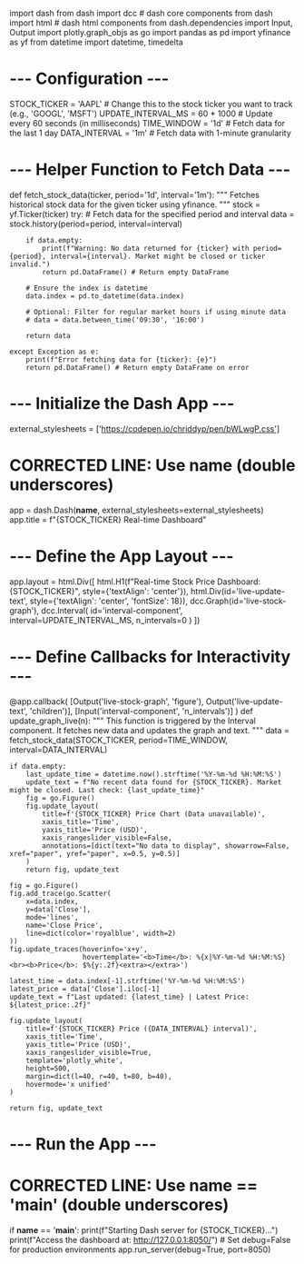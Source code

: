 import dash
from dash import dcc # dash core components
from dash import html # dash html components
from dash.dependencies import Input, Output
import plotly.graph_objs as go
import pandas as pd
import yfinance as yf
from datetime import datetime, timedelta

# --- Configuration ---
STOCK_TICKER = 'AAPL'  # Change this to the stock ticker you want to track (e.g., 'GOOGL', 'MSFT')
UPDATE_INTERVAL_MS = 60 * 1000 # Update every 60 seconds (in milliseconds)
TIME_WINDOW = '1d' # Fetch data for the last 1 day
DATA_INTERVAL = '1m' # Fetch data with 1-minute granularity

# --- Helper Function to Fetch Data ---
def fetch_stock_data(ticker, period='1d', interval='1m'):
    """
    Fetches historical stock data for the given ticker using yfinance.
    """
    stock = yf.Ticker(ticker)
    try:
        # Fetch data for the specified period and interval
        data = stock.history(period=period, interval=interval)

        if data.empty:
            print(f"Warning: No data returned for {ticker} with period={period}, interval={interval}. Market might be closed or ticker invalid.")
            return pd.DataFrame() # Return empty DataFrame

        # Ensure the index is datetime
        data.index = pd.to_datetime(data.index)

        # Optional: Filter for regular market hours if using minute data
        # data = data.between_time('09:30', '16:00')

        return data

    except Exception as e:
        print(f"Error fetching data for {ticker}: {e}")
        return pd.DataFrame() # Return empty DataFrame on error

# --- Initialize the Dash App ---
external_stylesheets = ['https://codepen.io/chriddyp/pen/bWLwgP.css']
# CORRECTED LINE: Use __name__ (double underscores)
app = dash.Dash(__name__, external_stylesheets=external_stylesheets)
app.title = f"{STOCK_TICKER} Real-time Dashboard"

# --- Define the App Layout ---
app.layout = html.Div([
    html.H1(f"Real-time Stock Price Dashboard: {STOCK_TICKER}", style={'textAlign': 'center'}),
    html.Div(id='live-update-text', style={'textAlign': 'center', 'fontSize': 18}),
    dcc.Graph(id='live-stock-graph'),
    dcc.Interval(
        id='interval-component',
        interval=UPDATE_INTERVAL_MS,
        n_intervals=0
    )
])

# --- Define Callbacks for Interactivity ---
@app.callback(
    [Output('live-stock-graph', 'figure'),
     Output('live-update-text', 'children')],
    [Input('interval-component', 'n_intervals')]
)
def update_graph_live(n):
    """
    This function is triggered by the Interval component.
    It fetches new data and updates the graph and text.
    """
    data = fetch_stock_data(STOCK_TICKER, period=TIME_WINDOW, interval=DATA_INTERVAL)

    if data.empty:
        last_update_time = datetime.now().strftime('%Y-%m-%d %H:%M:%S')
        update_text = f"No recent data found for {STOCK_TICKER}. Market might be closed. Last check: {last_update_time}"
        fig = go.Figure()
        fig.update_layout(
            title=f'{STOCK_TICKER} Price Chart (Data unavailable)',
            xaxis_title='Time',
            yaxis_title='Price (USD)',
            xaxis_rangeslider_visible=False,
            annotations=[dict(text="No data to display", showarrow=False, xref="paper", yref="paper", x=0.5, y=0.5)]
        )
        return fig, update_text

    fig = go.Figure()
    fig.add_trace(go.Scatter(
        x=data.index,
        y=data['Close'],
        mode='lines',
        name='Close Price',
        line=dict(color='royalblue', width=2)
    ))
    fig.update_traces(hoverinfo='x+y',
                      hovertemplate='<b>Time</b>: %{x|%Y-%m-%d %H:%M:%S}<br><b>Price</b>: $%{y:.2f}<extra></extra>')

    latest_time = data.index[-1].strftime('%Y-%m-%d %H:%M:%S')
    latest_price = data['Close'].iloc[-1]
    update_text = f"Last updated: {latest_time} | Latest Price: ${latest_price:.2f}"

    fig.update_layout(
        title=f'{STOCK_TICKER} Price ({DATA_INTERVAL} interval)',
        xaxis_title='Time',
        yaxis_title='Price (USD)',
        xaxis_rangeslider_visible=True,
        template='plotly_white',
        height=500,
        margin=dict(l=40, r=40, t=80, b=40),
        hovermode='x unified'
    )

    return fig, update_text

# --- Run the App ---
# CORRECTED LINE: Use __name__ == '__main__' (double underscores)
if __name__ == '__main__':
    print(f"Starting Dash server for {STOCK_TICKER}...")
    print(f"Access the dashboard at: http://127.0.0.1:8050/")
    # Set debug=False for production environments
    app.run_server(debug=True, port=8050)
